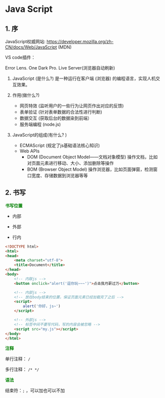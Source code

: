 # Java Script

## 1. 序

JavaScript权威网站: https://developer.mozilla.org/zh-CN/docs/Web/JavaScript (MDN)

VS code插件： 

Error Lens. 	One Dark Pro.	Live Server(浏览器自动刷新)

1. JavaScript (是什么?) 是一种运行在客户端 (浏览器) 的编程语言，实现人机交互效果。
2. 作用(做什么?)
   * 网页特效 (监听用户的一些行为让网页作出对应的反馈)
   * 表单验证 (针对表单数据的合法性进行判断)
   * 数据交互 (获取后台的数据染到前端）
   * 服务端编程 (node.js)

3. JavaScript的组成(有什么? )
   * ECMAScript (规定了js基础语法核心知识)
   * Web APIs
     * DOM (Document Object Model——文档对象模型) 操作文档，比如对页面元素进行移动、大小、添加删除等操作
     * BOM (Browser Object Model) 操作浏览器，比如页面弹窗，检测窗口宽度、存储数据到浏览器等等

## 2. 书写

<font color=green>**书写位置**</font>

* 内部

* 外部
* 行内

```html
<!DOCTYPE html>
<html>
<head>
    <meta charset="utf-8">
    <title>Document</title>
</head>
<body>
    <!-- 内联js -->
    <button onclick="alert('逗你玩~~~')">点击我月薪过万</button>

    <!-- 内部js -->
    <!-- 放在body结束的位置，保证页面元素已经加载完了之后 -->
    <script>
        alert('你好，js~')
    </script>

    <!-- 外部js -->
    <!-- 标签中间不要写代码，写的内容会被忽略 -->
    <script src="my.js"></script>
</body>
</html>
```

<font color=green>**注释**</font>

单行注释： `/`

多行注释： `/* */`

<font color=green>**语法**</font>

结束符：`;` ，可以加也可以不加

